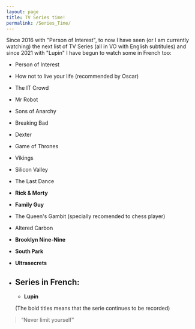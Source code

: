 ```yaml
---
layout: page
title: TV Series time!
permalink: /Series_Time/
---
```


Since 2016 with "Person of Interest", to now I have seen (or I am currently watching) the next list of TV Series (all in VO with English subtitules) and since 2021 with "Lupin" I have begun to watch some in French too:

* Person of Interest
* How not to live your life (recommended by Oscar)
* The IT Crowd
* Mr Robot
* Sons of Anarchy
* Breaking Bad
* Dexter
* Game of Thrones
* Vikings
* Silicon Valley
* The Last Dance
* **Rick & Morty**
* **Family Guy**
* The Queen's Gambit (specially recomended to chess player)
* Altered Carbon
* **Brooklyn Nine-Nine**
* **South Park**
* **Ultrasecrets**
  

  

* ## Series in French:
  * **Lupin**


  
  
  (The bold titles means that the serie continues to be recorded)

> “Never limit yourself”
